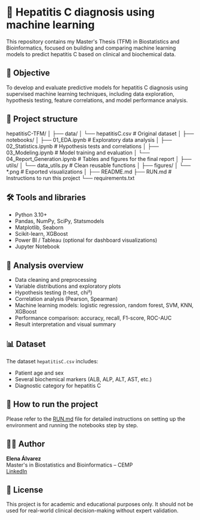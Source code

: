 # 🧪 Hepatitis C diagnosis using machine learning

This repository contains my Master's Thesis (TFM) in Biostatistics and Bioinformatics, focused on building and comparing machine learning models to predict hepatitis C based on clinical and biochemical data.

## 🎯 Objective

To develop and evaluate predictive models for hepatitis C diagnosis using supervised machine learning techniques, including data exploration, hypothesis testing, feature correlations, and model performance analysis.

## 📁 Project structure
hepatitisC-TFM/
│
├── data/
│ └── hepatitisC.csv # Original dataset
│
├── notebooks/
│ ├── 01_EDA.ipynb # Exploratory data analysis
│ ├── 02_Statistics.ipynb # Hypothesis tests and correlations
│ ├── 03_Modeling.ipynb # Model training and evaluation
│ └── 04_Report_Generation.ipynb # Tables and figures for the final report
│
├── utils/
│ └── data_utils.py # Clean reusable functions
│
├── figures/
│ └── *.png # Exported visualizations
│
├── README.md
├── RUN.md # Instructions to run this project
└── requirements.txt

## 🛠️ Tools and libraries

- Python 3.10+
- Pandas, NumPy, SciPy, Statsmodels
- Matplotlib, Seaborn
- Scikit-learn, XGBoost
- Power BI / Tableau (optional for dashboard visualizations)
- Jupyter Notebook

## 🧪 Analysis overview

- Data cleaning and preprocessing
- Variable distributions and exploratory plots
- Hypothesis testing (t-test, chi²)
- Correlation analysis (Pearson, Spearman)
- Machine learning models: logistic regression, random forest, SVM, KNN, XGBoost
- Performance comparison: accuracy, recall, F1-score, ROC-AUC
- Result interpretation and visual summary

## 📊 Dataset

The dataset `hepatitisC.csv` includes:
- Patient age and sex
- Several biochemical markers (ALB, ALP, ALT, AST, etc.)
- Diagnostic category for hepatitis C

## 🚀 How to run the project

Please refer to the [RUN.md](./RUN.md) file for detailed instructions on setting up the environment and running the notebooks step by step.

## 👩‍⚕️ Author

**Elena Álvarez**  
Master's in Biostatistics and Bioinformatics – CEMP  
[LinkedIn](https://www.linkedin.com/in/elenaalvg)

## 📄 License

This project is for academic and educational purposes only. It should not be used for real-world clinical decision-making without expert validation.
